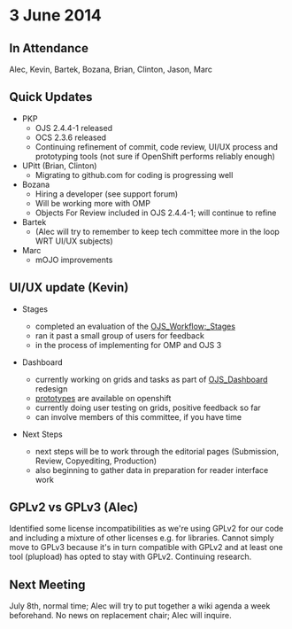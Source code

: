 # 3 June 2014

In Attendance
-------------

Alec, Kevin, Bartek, Bozana, Brian, Clinton, Jason, Marc

Quick Updates
-------------

-   PKP
    -   OJS 2.4.4-1 released
    -   OCS 2.3.6 released
    -   Continuing refinement of commit, code review, UI/UX process and prototyping tools (not sure if OpenShift performs reliably enough)
-   UPitt (Brian, Clinton)
    -   Migrating to github.com for coding is progressing well
-   Bozana
    -   Hiring a developer (see support forum)
    -   Will be working more with OMP
    -   Objects For Review included in OJS 2.4.4-1; will continue to refine
-   Bartek
    -   (Alec will try to remember to keep tech committee more in the loop WRT UI/UX subjects)
-   Marc
    -   mOJO improvements

UI/UX update (Kevin)
--------------------

-   Stages
    -   completed an evaluation of the [OJS_Workflow:_Stages](OJS_Workflow:_Stages "wikilink")
    -   ran it past a small group of users for feedback
    -   in the process of implementing for OMP and OJS 3

-   Dashboard
    -   currently working on grids and tasks as part of [OJS_Dashboard](OJS_Dashboard "wikilink") redesign
    -   [prototypes](http://ojs-pkpprototypes.rhcloud.com/index.php/test/management/settings/website) are available on openshift
    -   currently doing user testing on grids, positive feedback so far
    -   can involve members of this committee, if you have time

-   Next Steps
    -   next steps will be to work through the editorial pages (Submission, Review, Copyediting, Production)
    -   also beginning to gather data in preparation for reader interface work

GPLv2 vs GPLv3 (Alec)
---------------------

Identified some license incompatibilities as we're using GPLv2 for our code and including a mixture of other licenses e.g. for libraries. Cannot simply move to GPLv3 because it's in turn compatible with GPLv2 and at least one tool (plupload) has opted to stay with GPLv2. Continuing research.

Next Meeting
------------

July 8th, normal time; Alec will try to put together a wiki agenda a week beforehand. No news on replacement chair; Alec will inquire.
